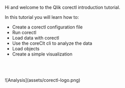 Hi and welcome to the Qlik corectl introduction tutorial.

In this tutorial you will learn how to: <br>
* Create a corectl configuration file
* Run corectl
* Load data with corectl
* Use the coreClt cli to analyze the data
* Load objects
* Create a simple visualization
<br>
<br>
<br>                                                               
![Analysis](assets/corectl-logo.png)